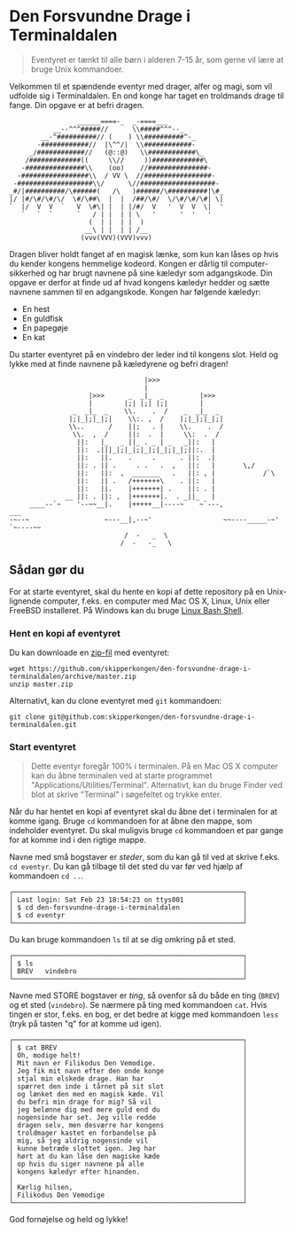 # Den Forsvundne Drage i Terminaldalen

> Eventyret er tænkt til alle børn i alderen 7-15 år, som gerne vil lære at bruge Unix kommandoer.


Velkommen til et spændende eventyr med drager, alfer og magi,
som vil udfolde sig i Terminaldalen. En ond konge har taget
en troldmands drage til fange. Din opgave er at befri dragen.

```
                 ______====-_  _-====___
           __--^^^#####//      \\#####^^^--_
        __-^##########// (    ) \\##########^-_
       -############//  |\^^/|  \\############-
     _/############//   (@::@)   \\############\_
    /#############((     \\//     ))#############\
   -###############\\    (oo)    //###############-
  -#################\\  / VV \  //#################-
 -###################\\/      \//###################-
_#/|##########/\######(   /\   )######/\##########|\#_
|/ |#/\#/\#/\/  \#/\##\  |  |  /##/\#/  \/\#/\#/\#| \|
`  |/  V  V  `   V  \#\| |  | |/#/  V   '  V  V  \|  '
   `   `  `      `   / | |  | | \   '      '  '   '
                    (  | |  | |  )
                   __\ | |  | | /__
                  (vvv(VVV)(VVV)vvv)
```

Dragen bliver holdt fanget af en magisk lænke, som kun kan låses op hvis du kender kongens hemmelige kodeord.
Kongen er dårlig til computer-sikkerhed og har brugt navnene på sine kæledyr som adgangskode. Din opgave er derfor at finde ud af hvad kongens kæledyr hedder og sætte navnene sammen til en adgangskode. Kongen har følgende kæledyr:

- En hest
- En guldfisk
- En papegøje
- En kat

Du starter eventyret på en vindebro der leder ind til kongens slot. Held og lykke med at finde navnene på kæledyrene og befri dragen!

```
                                  |>>>
                                  |
                    |>>>      _  _|_  _         |>>>
                    |        |;| |;| |;|        |
                _  _|_  _    \\.    .  /    _  _|_  _
               |;|_|;|_|;|    \\:. ,  /    |;|_|;|_|;|
               \\..      /    ||;   . |    \\.    .  /
                \\.  ,  /     ||:  .  |     \\:  .  /
                 ||:   |_   _ ||_ . _ | _   _||:   |
                 ||:  .|||_|;|_|;|_|;|_|;|_|;||:.  |
                 ||:   ||.    .     .      . ||:  .|
                 ||: . || .     . .   .  ,   ||:   |       \,/
                 ||:   ||:  ,  _______   .   ||: , |            /`\
                 ||:   || .   /+++++++\    . ||:   |
                 ||:   ||.    |+++++++| .    ||: . |
              __ ||: . ||: ,  |+++++++|.  . _||_   |
     ____--`~    '--~~__|.    |+++++__|----~    ~`---,              ___
-~--~                   ~---__|,--~'                  ~~----_____-~'   `~----~~
                             /  -   _  \
                            /  -   -_   \
```


## Sådan gør du

For at starte eventyret, skal du hente en kopi af dette repository på en
Unix-lignende computer, f.eks. en computer med Mac OS X, Linux, Unix eller FreeBSD
installeret. På Windows kan du bruge [Linux Bash Shell](https://www.howtogeek.com/249966/how-to-install-and-use-the-linux-bash-shell-on-windows-10/).

### Hent en kopi af eventyret

Du kan downloade en [zip-fil](https://github.com/skipperkongen/den-forsvundne-drage-i-terminaldalen/archive/master.zip) med eventyret:

```
wget https://github.com/skipperkongen/den-forsvundne-drage-i-terminaldalen/archive/master.zip
unzip master.zip
```

Alternativt, kan du clone eventyret med `git` kommandoen:

```
git clone git@github.com:skipperkongen/den-forsvundne-drage-i-terminaldalen.git
```


### Start eventyret

> Dette eventyr foregår 100% i terminalen. På en Mac OS X computer kan du åbne terminalen ved at starte programmet "Applications/Utilities/Terminal". Alternativt, kan du bruge Finder ved blot at skrive "Terminal" i søgefeltet og trykke enter.

Når du har hentet en kopi af eventyret skal du åbne  det i terminalen for at komme igang. Bruge `cd` kommandoen for at åbne
den mappe, som indeholder eventyret. Du skal muligvis bruge `cd` kommandoen et par gange for at komme ind i den rigtige mappe.

Navne med små bogstaver er *steder*, som du kan gå til ved at skrive f.eks. `cd eventyr`. Du kan gå tilbage til det sted du var før ved hjælp af kommandoen `cd ..`.

```
┌──────────────────────────────────────────────────────────┐
│ Last login: Sat Feb 23 18:54:23 on ttys001               │
│ $ cd den-forsvundne-drage-i-terminaldalen                │
│ $ cd eventyr                                             │
└──────────────────────────────────────────────────────────┘
```

Du kan bruge kommandoen `ls` til at se dig omkring på et sted.

```
┌──────────────────────────────────────────────────────────┐
│ $ ls                                                     │
│ BREV   vindebro                                          │
└──────────────────────────────────────────────────────────┘
```

Navne med STORE bogstaver er *ting*, så ovenfor så du både en ting (`BREV`) og et sted (`vindebro`). Se nærmere på ting med kommandoen `cat`. Hvis tingen er stor, f.eks. en bog, er det bedre at kigge med kommandoen `less` (tryk på tasten "q" for at komme ud igen). 

```
┌──────────────────────────────────────────────────────────┐
│ $ cat BREV                                               │
│ Oh, modige helt!                                         │
│ Mit navn er Filikodus Den Vemodige.                      │                  
│ Jeg fik mit navn efter den onde konge                    │                    
│ stjal min elskede drage. Han har                         │                                       
│ spærret den inde i tårnet på sit slot                    │                                      
│ og lænket den med en magisk kæde. Vil                    │                                         
│ du befri min drage for mig? Så vil                       │
│ jeg belønne dig med mere guld end du                     │
│ nogensinde har set. Jeg ville redde                      │
│ dragen selv, men desværre har kongens                    │
│ troldmager kastet en forbandelse på                      │
│ mig, så jeg aldrig nogensinde vil                        │
│ kunne betræde slottet igen. Jeg har                      │
│ hørt at du kan låse den magiske kæde                     │
│ op hvis du siger navnene på alle                         │
│ kongens kæledyr efter hinanden.                          │
│                                                          │
│ Kærlig hilsen,                                           │
│ Filikodus Den Vemodige                                   │
└──────────────────────────────────────────────────────────┘
```

God fornøjelse og held og lykke!
